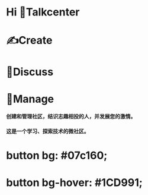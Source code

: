# Hi 👋Talkcenter

# ✍Create
# 🤙Discuss
# 🤲Manage


#### 创建和管理社区，结识志趣相投的人，并发展您的激情。
#### 这是一个学习、探索技术的微社区。

# button     bg: #07c160;
# button     bg-hover: #1CD991;